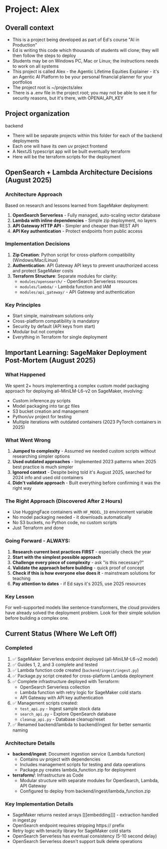 # Project: Alex

## Overall context
- This is a project being developed as part of Ed's course "AI in Production"
- Ed is writing this code which thousands of students will clone; they will then follow the steps to deploy
- Students may be on Windows PC, Mac or Linux; the instructions needs to work on all systems
- This project is called Alex - the Agentic Lifetime Equities Explainer - it's an Agentic AI Platform to be your personal financial planner for your portfolios
- The project root is ~/projects/alex
- There is a .env file in the project root; you may not be able to see it for security reasons, but it's there, with OPENAI_API_KEY

## Project organization
backend
- There will be separate projects within this folder for each of the backend deployments
- Each one will have its own uv project
frontend
- A NextJS typescript app will be built eventually
terraform
- Here will be the terraform scripts for the deployment

## OpenSearch + Lambda Architecture Decisions (August 2025)

### Architecture Approach
Based on research and lessons learned from SageMaker deployment:
1. **OpenSearch Serverless** - Fully managed, auto-scaling vector database
2. **Lambda with inline dependencies** - Simple zip deployment, no layers
3. **API Gateway HTTP API** - Simpler and cheaper than REST API
4. **API Key authentication** - Protect endpoints from public access

### Implementation Decisions
1. **Zip Creation**: Python script for cross-platform compatibility (Windows/Mac/Linux)
2. **Authentication**: API Gateway API keys to prevent unauthorized access and protect SageMaker costs
3. **Terraform Structure**: Separate modules for clarity:
   - `modules/opensearch/` - OpenSearch Serverless resources
   - `modules/lambda/` - Lambda function and IAM
   - `modules/api_gateway/` - API Gateway and authentication
   
### Key Principles
- Start simple, mainstream solutions only
- Cross-platform compatibility is mandatory
- Security by default (API keys from start)
- Modular but not complex
- Everything in Terraform for single deployment

## Important Learning: SageMaker Deployment Post-Mortem (August 2025)

### What Happened
We spent 2+ hours implementing a complex custom model packaging approach for deploying all-MiniLM-L6-v2 on SageMaker, involving:
- Custom inference.py scripts
- Model packaging into tar.gz files
- S3 bucket creation and management
- Python/uv project for testing
- Multiple iterations with outdated containers (2023 PyTorch containers in 2025)

### What Went Wrong
1. **Jumped to complexity** - Assumed we needed custom scripts without researching simpler options
2. **Used outdated approaches** - Implemented 2023 patterns when 2025 best practice is much simpler
3. **Ignored context** - Despite being told it's August 2025, searched for 2024 info and used old containers
4. **Didn't validate approach** - Built everything before confirming it was the right way

### The Right Approach (Discovered After 2 Hours)
- Use HuggingFace containers with `HF_MODEL_ID` environment variable
- No model packaging needed - it downloads automatically
- No S3 buckets, no Python code, no custom scripts
- Just Terraform and done

### Going Forward - ALWAYS:
1. **Research current best practices FIRST** - especially check the year
2. **Start with the simplest possible approach** 
3. **Challenge every piece of complexity** - ask "is this necessary?"
4. **Validate the approach before building** - quick proof of concept
5. **Check if this is how everyone else does it** - mainstream solutions for teaching
6. **Pay attention to dates** - if Ed says it's 2025, use 2025 resources

### Key Lesson
For well-supported models like sentence-transformers, the cloud providers have already solved the deployment problem. Look for their simple solution before building a complex one.

## Current Status (Where We Left Off)

### Completed
1. ✅ SageMaker Serverless endpoint deployed (all-MiniLM-L6-v2 model)
2. ✅ Guides 1, 2, and 3 complete and tested
3. ✅ Lambda function code created (`backend/ingest/ingest.py`)
4. ✅ Package.py script created for cross-platform Lambda deployment
5. ✅ Complete infrastructure deployed with Terraform:
   - OpenSearch Serverless collection
   - Lambda function with retry logic for SageMaker cold starts
   - API Gateway with API key authentication
6. ✅ Management scripts created:
   - `test_api.py` - Ingest sample stock data
   - `search_api.py` - Explore OpenSearch database
   - `cleanup_api.py` - Database cleanup/reset
7. ✅ Renamed backend/lambda to backend/ingest for better semantic naming

### Architecture Details
- **backend/ingest**: Document ingestion service (Lambda function)
  - Contains uv project with dependencies
  - Includes management scripts for testing and data operations
  - Package.py creates lambda_function.zip for deployment
- **terraform/**: Infrastructure as Code
  - Modular structure with separate modules for OpenSearch, Lambda, API Gateway
  - Configured to deploy from backend/ingest/lambda_function.zip

### Key Implementation Details
- SageMaker returns nested arrays [[[embedding]]] - extraction handled in ingest.py
- OpenSearch endpoint requires stripping https:// prefix
- Retry logic with tenacity library for SageMaker cold starts
- OpenSearch Serverless has eventual consistency (5-10 second delay)
- OpenSearch Serverless doesn't support bulk delete operations